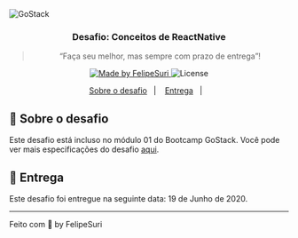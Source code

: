 <img alt="GoStack" src="https://storage.googleapis.com/golden-wind/bootcamp-gostack/header-desafios.png" />

<h3 align="center">
  Desafio: Conceitos de ReactNative
</h3>

<blockquote align="center">“Faça seu melhor, mas sempre com prazo de entrega”!</blockquote>

<p align="center">
  <a href="https://felipesuri.com">
    <img alt="Made by FelipeSuri" src="https://img.shields.io/badge/made%20by-FelipeSuri-%2304D361">
  </a>

  <img alt="License" src="https://img.shields.io/badge/license-MIT-%2304D361">
</p>

<p align="center">
  <a href="#rocket-sobre-o-desafio">Sobre o desafio</a>&nbsp;&nbsp;&nbsp;|&nbsp;&nbsp;&nbsp;
  <a href="#calendar-entrega">Entrega</a>&nbsp;&nbsp;&nbsp;|&nbsp;&nbsp;&nbsp;
</p>

## :rocket: Sobre o desafio

Este desafio está incluso no módulo 01 do Bootcamp GoStack. Você pode ver mais especificações do desafio [aqui](https://github.com/felipesuri/desafios-bootcamp-gostack/tree/master/module-01/conceitos-react-native).

## :calendar: Entrega

Este desafio foi entregue na seguinte data: 19 de Junho de 2020.

---

Feito com 💜 by FelipeSuri
